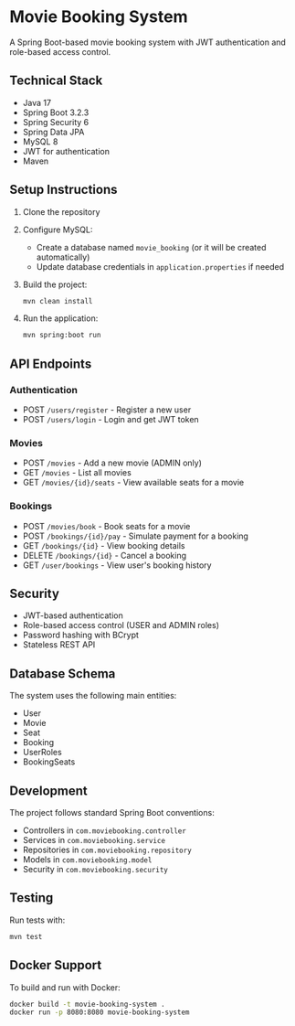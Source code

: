 # Movie Booking System

A Spring Boot-based movie booking system with JWT authentication and role-based access control.

## Technical Stack

- Java 17
- Spring Boot 3.2.3
- Spring Security 6
- Spring Data JPA
- MySQL 8
- JWT for authentication
- Maven

## Setup Instructions

1. Clone the repository
2. Configure MySQL:
   - Create a database named `movie_booking` (or it will be created automatically)
   - Update database credentials in `application.properties` if needed

3. Build the project:
   ```bash
   mvn clean install
   ```

4. Run the application:
   ```bash
   mvn spring:boot run
   ```

## API Endpoints

### Authentication
- POST `/users/register` - Register a new user
- POST `/users/login` - Login and get JWT token

### Movies
- POST `/movies` - Add a new movie (ADMIN only)
- GET `/movies` - List all movies
- GET `/movies/{id}/seats` - View available seats for a movie

### Bookings
- POST `/movies/book` - Book seats for a movie
- POST `/bookings/{id}/pay` - Simulate payment for a booking
- GET `/bookings/{id}` - View booking details
- DELETE `/bookings/{id}` - Cancel a booking
- GET `/user/bookings` - View user's booking history

## Security

- JWT-based authentication
- Role-based access control (USER and ADMIN roles)
- Password hashing with BCrypt
- Stateless REST API

## Database Schema

The system uses the following main entities:
- User
- Movie
- Seat
- Booking
- UserRoles
- BookingSeats

## Development

The project follows standard Spring Boot conventions:
- Controllers in `com.moviebooking.controller`
- Services in `com.moviebooking.service`
- Repositories in `com.moviebooking.repository`
- Models in `com.moviebooking.model`
- Security in `com.moviebooking.security`

## Testing

Run tests with:
```bash
mvn test
```

## Docker Support

To build and run with Docker:
```bash
docker build -t movie-booking-system .
docker run -p 8080:8080 movie-booking-system
``` 
